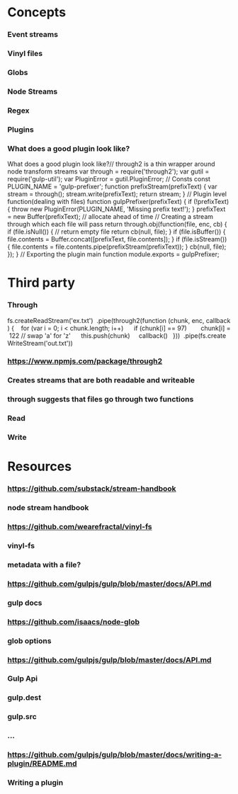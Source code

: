 # Concepts
### Event streams
### Vinyl files
### Globs
### Node Streams
### Regex
### Plugins
### What does a good plugin look like?
What does a good plugin look like?// through2 is a thin wrapper around node transform streams var through = require('through2'); var gutil = require('gulp-util'); var PluginError = gutil.PluginError; // Consts const PLUGIN_NAME = 'gulp-prefixer'; function prefixStream(prefixText) { var stream = through(); stream.write(prefixText); return stream; } // Plugin level function(dealing with files) function gulpPrefixer(prefixText) { if (!prefixText) { throw new PluginError(PLUGIN_NAME, 'Missing prefix text!'); } prefixText = new Buffer(prefixText); // allocate ahead of time // Creating a stream through which each file will pass return through.obj(function(file, enc, cb) { if (file.isNull()) { // return empty file return cb(null, file); } if (file.isBuffer()) { file.contents = Buffer.concat([prefixText, file.contents]); } if (file.isStream()) { file.contents = file.contents.pipe(prefixStream(prefixText)); } cb(null, file); }); } // Exporting the plugin main function module.exports = gulpPrefixer;
# Third party
### Through
fs.createReadStream('ex.txt')  .pipe(through2(function (chunk, enc, callback) {    for (var i = 0; i < chunk.length; i++)      if (chunk[i] == 97)        chunk[i] = 122 // swap 'a' for 'z'      this.push(chunk)     callback()   }))  .pipe(fs.createWriteStream('out.txt'))
### https://www.npmjs.com/package/through2
### Creates streams that are both readable and writeable
### through suggests that files go through two functions
### Read
### Write
# Resources
### https://github.com/substack/stream-handbook
### node stream handbook
### https://github.com/wearefractal/vinyl-fs
### vinyl-fs
### metadata with a file?
### https://github.com/gulpjs/gulp/blob/master/docs/API.md
### gulp docs
### https://github.com/isaacs/node-glob
### glob options
### https://github.com/gulpjs/gulp/blob/master/docs/API.md
### Gulp Api
### gulp.dest
### gulp.src 
### ...
### https://github.com/gulpjs/gulp/blob/master/docs/writing-a-plugin/README.md
### Writing a plugin
